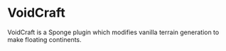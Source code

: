 # VoidCraft
VoidCraft is a Sponge plugin which modifies vanilla terrain generation to make floating continents.
